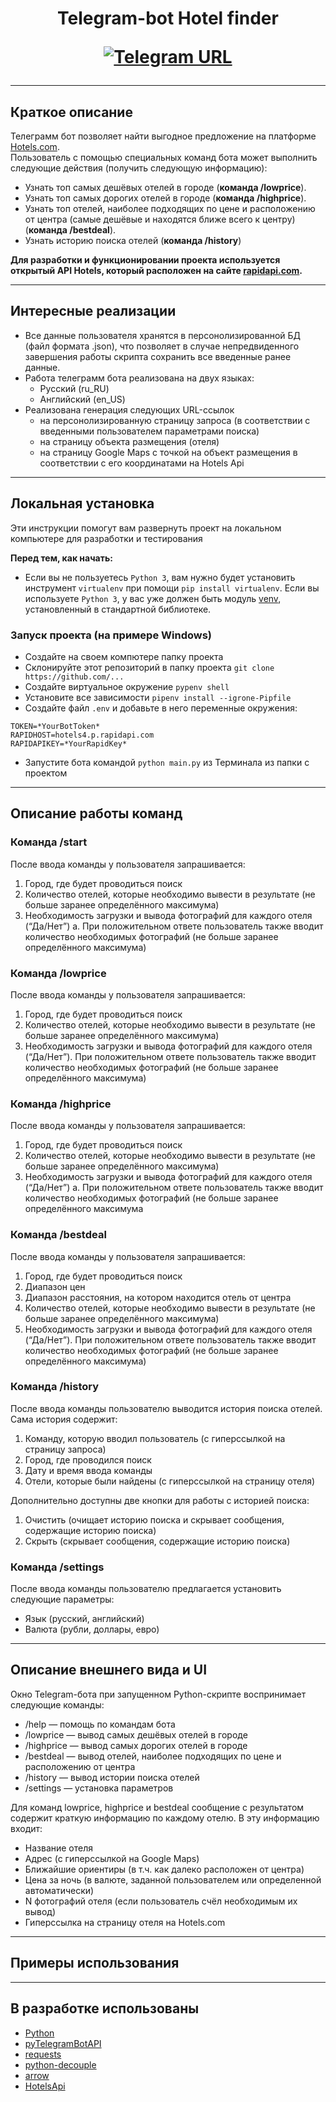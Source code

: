 <h1 align="center">Telegram-bot Hotel finder

[![Telegram URL](https://www.dampftbeidir.de/mediafiles/tpl/icon-telegram.png)](https://t.me/YourPersonallyHelperBot) </h1>

***

## Краткое описание

Телеграмм бот позволяет найти выгодное предложение на платформе [Hotels.com](https://hotels.com/).
<br> Пользователь с помощью специальных команд бота может выполнить следующие действия (получить следующую информацию): <br/>
- Узнать топ самых дешёвых отелей в городе (**команда /lowprice**). 
- Узнать топ самых дорогих отелей в городе (**команда /highprice**). 
- Узнать топ отелей, наиболее подходящих по цене и расположению от центра (самые дешёвые и находятся ближе всего к центру) (**команда /bestdeal**). 
- Узнать историю поиска отелей (**команда /history**)


**Для разработки и функционировании проекта используется открытый API Hotels, который расположен на сайте [rapidapi.com](https://rapidapi.com/apidojo/api/hotels4/).**

***


## Интересные реализации
<ul>
	<li>Все данные пользователя хранятся в персонолизированной БД (файл формата .json), что позволяет в случае непредвиденного завершения работы скрипта сохранить все введенные ранее данные.
	<li>Работа телеграмм бота реализована на двух языках:
 		<ul>
			<li>Русский (ru_RU)</li>
			<li>Английский (en_US)</li>
		</ul>
	<li>Реализована генерация следующих URL-ссылок
		<ul>
			<li>на персонолизированную страницу запроса (в соответствии с введенными пользователем параметрами поиска)</li>
			<li>на страницу объекта размещения (отеля)</li>
			<li>на страницу Google Maps с точкой на объект размещения в соответствии с его координатами на Hotels Api</li>
		</ul>
	</li>
</ul>

***

## Локальная установка
Эти инструкции помогут вам развернуть проект на локальном компьютере для разработки и тестирования

**Перед тем, как начать:**
- Если вы не пользуетесь `Python 3`, вам нужно будет установить инструмент `virtualenv` при помощи `pip install virtualenv`. 
Если вы используете `Python 3`, у вас уже должен быть модуль [venv](https://docs.python.org/3/library/venv.html), установленный в стандартной библиотеке.


### Запуск проекта (на примере Windows)

- Создайте на своем компютере папку проекта
- Склонируйте этот репозиторий в папку проекта `git clone https://github.com/...`
- Создайте виртуальное окружение `pypenv shell`
- Установите все зависимости `pipenv install --igrone-Pipfile`
- Создайте файл `.env` и добавьте в него переменные окружения:
```
TOKEN=*YourBotToken*
RAPIDHOST=hotels4.p.rapidapi.com
RAPIDAPIKEY=*YourRapidKey*
```
- Запустите бота командой `python main.py` из Терминала из папки с проектом 

***

## Описание работы команд

### Команда /start 

После ввода команды у пользователя запрашивается: 
1. Город, где будет проводиться поиск
2. Количество отелей, которые необходимо вывести в результате (не больше заранее определённого максимума)
3. Необходимость загрузки и вывода фотографий для каждого отеля (“Да/Нет”) a. При положительном ответе пользователь также вводит количество необходимых фотографий (не больше заранее определённого максимума)

### Команда /lowprice 

После ввода команды у пользователя запрашивается: 
1. Город, где будет проводиться поиск 
2. Количество отелей, которые необходимо вывести в результате (не больше заранее определённого максимума)
3. Необходимость загрузки и вывода фотографий для каждого отеля (“Да/Нет”). При положительном ответе пользователь также вводит количество необходимых фотографий (не больше заранее определённого максимума)

### Команда /highprice

После ввода команды у пользователя запрашивается: 
1. Город, где будет проводиться поиск
2. Количество отелей, которые необходимо вывести в результате (не больше заранее определённого максимума)
3. Необходимость загрузки и вывода фотографий для каждого отеля (“Да/Нет”) a. При положительном ответе пользователь также вводит количество необходимых фотографий (не больше заранее определённого максимума

### Команда /bestdeal

После ввода команды у пользователя запрашивается: 
1. Город, где будет проводиться поиск
2. Диапазон цен
3. Диапазон расстояния, на котором находится отель от центра
4. Количество отелей, которые необходимо вывести в результате (не больше заранее определённого максимума)
5. Необходимость загрузки и вывода фотографий для каждого отеля (“Да/Нет”). При положительном ответе пользователь также вводит количество необходимых фотографий (не больше заранее определённого максимума)

### Команда /history

После ввода команды пользователю выводится история поиска отелей. Сама история содержит: 
1. Команду, которую вводил пользователь (с гиперссылкой на страницу запроса)
2. Город, где проводился поиск
3. Дату и время ввода команды
4. Отели, которые были найдены (с гиперссылкой на страницу отеля)

Дополнительно доступны две кнопки для работы с историей поиска:
1. Очистить (очищает историю поиска и скрывает сообщения, содержащие историю поиска)
2. Скрыть (скрывает сообщения, содержащие историю поиска)

### Команда /settings

После ввода команды пользователю предлагается установить следующие параметры: 
 - Язык (русский, английский)
 - Валюта (рубли, доллары, евро)

***

## Описание внешнего вида и UI
Окно Telegram-бота при запущенном Python-скрипте воспринимает следующие команды: 
- /help — помощь по командам бота 
- /lowprice — вывод самых дешёвых отелей в городе
- /highprice — вывод самых дорогих отелей в городе 
- /bestdeal — вывод отелей, наиболее подходящих по цене и расположению от центра
- /history — вывод истории поиска отелей
- /settings — установка параметров

Для команд lowprice, highprice и bestdeal сообщение с результатом содержит краткую информацию по каждому отелю. 
В эту информацию входит: 
- Название отеля
- Адрес (с гиперссылкой на Google Maps) 
- Ближайшие ориентиры (в т.ч. как далеко расположен от центра)
- Цена за ночь (в валюте, заданной пользователем или определенной автоматически)
- N фотографий отеля (если пользователь счёл необходимым их вывод)
- Гиперссылка на страницу отеля на Hotels.com

***
## Примеры использования


***

## В разработке использованы

- [Python](https://www.python.org/)
- [pyTelegramBotAPI](https://pypi.org/project/pyTelegramBotAPI/)
- [requests](https://pypi.org/project/requests/)
- [python-decouple](https://pypi.org/project/python-decouple/)
- [arrow](https://pypi.org/project/arrow/)
- [HotelsApi](https://rapidapi.com/apidojo/api/hotels4/)